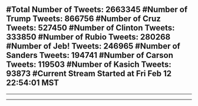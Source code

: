 #Total Number of Tweets: 2663345 
#Number of Trump Tweets: 866756
#Number of Cruz Tweets: 527450
#Number of Clinton Tweets: 333850
#Number of Rubio Tweets: 280268
#Number of Jeb! Tweets: 246965
#Number of Sanders Tweets: 194741
#Number of Carson Tweets: 119503
#Number of Kasich Tweets: 93873
#Current Stream Started at Fri Feb 12 22:54:01 MST
---
---
---
